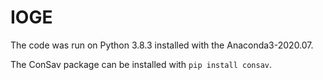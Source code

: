 # IOGE

The code was run on Python 3.8.3 installed with the Anaconda3-2020.07.

The ConSav package can be installed with ``pip install consav``.